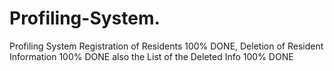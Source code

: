 # Profiling-System.
Profiling System Registration of Residents 100% DONE, 
Deletion of Resident Information 100% DONE also the List of the Deleted Info 100% DONE 
